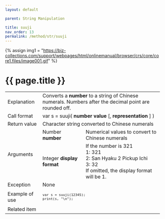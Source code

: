 ```yaml
---
layout: default

parent: String Manipulation

title: suuji
nav_order: 13
permalink: /method/str/suuji
---
```

{% assign img1 = "https://biz-collections.com/support/webpages/html/onlinemanual/browser/crs/core/core1.files/image001.gif" %}


# {{ page.title }}

<table>
  <tr>
    <td>Explanation</td>
    <td colspan="2">Converts a <b>number</b> to a string of Chinese numerals. Numbers after the decimal point are rounded off.</td>
  </tr>
  <tr>
    <td>Call format</td>
    <td colspan="2">var s = suuji( <b>number value</b> [, <b>representation</b> ] )</td>
  </tr>
  <tr>
    <td>Return value</td>
    <td colspan="2">Character string converted to Chinese numerals</td>
  </tr>  
  <tr>
    <td rowspan="2">Arguments</td>
    <td>Number <b>number</b></td>
    <td>Numerical values ​​to convert to Chinese numerals</td>
  </tr>
  <tr>
    <td>Integer <b>display format</b></td>
    <td>If the number is 321<br>1: 321<br>2: San Hyaku 2 Pickup Ichi<br>3: 32<br>If omitted, the display format will be 1.</td>
  </tr>
  <tr>
    <td>Exception</td>
    <td colspan="2">None</td>
  </tr>
  <tr>
    <td>Example of use</td>
    <td colspan="2"><code><pre>var s = suuji(12345);
print(s, "\n");</pre></code></td>
  </tr>
  <tr>
    <td>Related item</td>
    <td colspan="2"></td>
  </tr>
</table>

